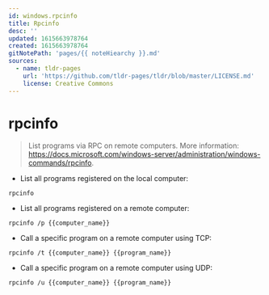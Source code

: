 ```yaml
---
id: windows.rpcinfo
title: Rpcinfo
desc: ''
updated: 1615663978764
created: 1615663978764
gitNotePath: 'pages/{{ noteHiearchy }}.md'
sources:
  - name: tldr-pages
    url: 'https://github.com/tldr-pages/tldr/blob/master/LICENSE.md'
    license: Creative Commons
---
```

# rpcinfo

> List programs via RPC on remote computers.
> More information: <https://docs.microsoft.com/windows-server/administration/windows-commands/rpcinfo>.

- List all programs registered on the local computer:

`rpcinfo`

- List all programs registered on a remote computer:

`rpcinfo /p {{computer_name}}`

- Call a specific program on a remote computer using TCP:

`rpcinfo /t {{computer_name}} {{program_name}}`

- Call a specific program on a remote computer using UDP:

`rpcinfo /u {{computer_name}} {{program_name}}`

